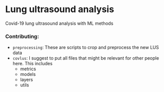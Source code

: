 # Lung ultrasound analysis

Covid-19 lung ultrasound analysis with ML methods


### Contributing:

* `preprocessing`: These are scripts to crop and preprocess the new LUS data
* `covlus`: I suggest to put all files that might be relevant for other people here. This includes
    * metrics
    * models
    * layers
    * utils
